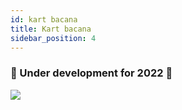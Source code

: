 ```yaml
---
id: kart bacana
title: Kart bacana
sidebar_position: 4
---
```


### 🚧 Under development for 2022 🚧

![](/img/niftykart_v01.png)
